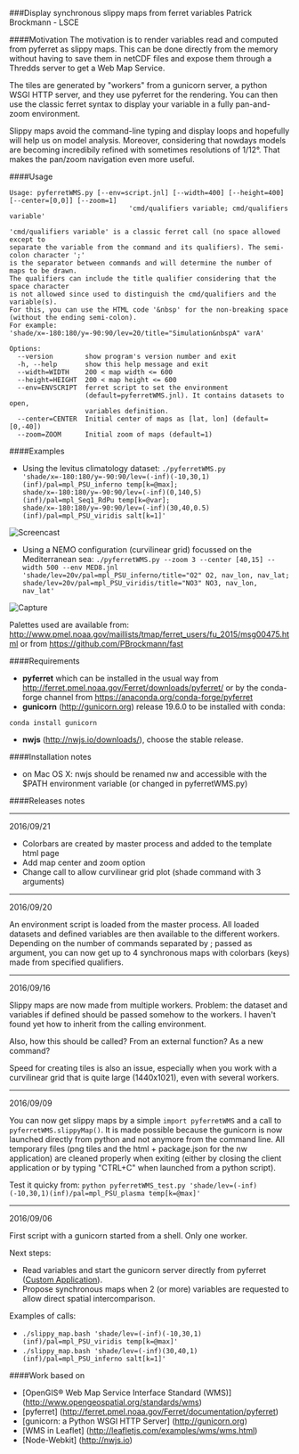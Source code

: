 
###Display synchronous slippy maps from ferret variables
Patrick Brockmann - LSCE

####Motivation
The motivation is to render variables read and computed from pyferret as slippy maps. This can be done directly from the memory without having to save them in netCDF files and expose them through a Thredds server to get a Web Map Service.

The tiles are generated by "workers" from a gunicorn server, a python WSGI HTTP server, and they use pyferret for the rendering. You can then use the classic ferret syntax to display your variable in a fully pan-and-zoom environment.

Slippy maps avoid the command-line typing and display loops and hopefully will help us on model analysis. Moreover, considering that nowdays models are becoming incredibily refined with sometimes resolutions of 1/12°. That makes the pan/zoom navigation even more useful.

####Usage
```
Usage: pyferretWMS.py [--env=script.jnl] [--width=400] [--height=400] [--center=[0,0]] [--zoom=1]
                              'cmd/qualifiers variable; cmd/qualifiers variable'

'cmd/qualifiers variable' is a classic ferret call (no space allowed except to
separate the variable from the command and its qualifiers). The semi-colon character ';'
is the separator between commands and will determine the number of maps to be drawn.
The qualifiers can include the title qualifier considering that the space character
is not allowed since used to distinguish the cmd/qualifiers and the variable(s).
For this, you can use the HTML code '&nbsp' for the non-breaking space (without the ending semi-colon).
For example: 'shade/x=-180:180/y=-90:90/lev=20/title="Simulation&nbspA" varA'

Options:
  --version        show program's version number and exit
  -h, --help       show this help message and exit
  --width=WIDTH    200 < map width <= 600
  --height=HEIGHT  200 < map height <= 600
  --env=ENVSCRIPT  ferret script to set the environment
                   (default=pyferretWMS.jnl). It contains datasets to open,
                   variables definition.
  --center=CENTER  Initial center of maps as [lat, lon] (default=[0,-40])
  --zoom=ZOOM      Initial zoom of maps (default=1)
```

####Examples
* Using the levitus climatology dataset:
```./pyferretWMS.py 'shade/x=-180:180/y=-90:90/lev=(-inf)(-10,30,1)(inf)/pal=mpl_PSU_inferno temp[k=@max]; shade/x=-180:180/y=-90:90/lev=(-inf)(0,140,5)(inf)/pal=mpl_Seq1_RdPu temp[k=@var]; shade/x=-180:180/y=-90:90/lev=(-inf)(30,40,0.5)(inf)/pal=mpl_PSU_viridis salt[k=1]'```

![Screencast](https://github.com/PBrockmann/wms-pyferret/raw/master/screencast.gif)

* Using a NEMO configuration (curvilinear grid) focussed on the Mediterranean sea:
```./pyferretWMS.py --zoom 3 --center [40,15] --width 500 --env MED8.jnl 'shade/lev=20v/pal=mpl_PSU_inferno/title="O2" O2, nav_lon, nav_lat; shade/lev=20v/pal=mpl_PSU_viridis/title="NO3" NO3, nav_lon, nav_lat'```

![Capture](https://github.com/PBrockmann/wms-pyferret/raw/master/capture.png)

Palettes used are available from: http://www.pmel.noaa.gov/maillists/tmap/ferret_users/fu_2015/msg00475.html
or from https://github.com/PBrockmann/fast

####Requirements
* **pyferret** which can be installed in the usual way from http://ferret.pmel.noaa.gov/Ferret/downloads/pyferret/
or by the conda-forge channel from https://anaconda.org/conda-forge/pyferret
* **gunicorn** (http://gunicorn.org) release 19.6.0 to be installed with conda:
```
conda install gunicorn
```
* **nwjs** (http://nwjs.io/downloads/), choose the stable release.

####Installation notes
* on Mac OS X: nwjs should be renamed nw and accessible with the $PATH environment variable (or changed in pyferretWMS.py)

####Releases notes
<hr>
2016/09/21

* Colorbars are created by master process and added to the template html page
* Add map center and zoom option
* Change call to allow curvilinear grid plot (shade command with 3 arguments) 


<hr>
2016/09/20

An environment script is loaded from the master process. All loaded datasets and defined variables are
then available to the different workers.
Depending on the number of commands separated by ; passed as argument, you can now get up to 4 synchronous maps
with colorbars (keys) made from specified qualifiers.

<hr>
2016/09/16

Slippy maps are now made from multiple workers. Problem: the dataset and variables if defined
should be passed somehow to the workers. I haven't found yet how to inherit from the calling
environment.

Also, how this should be called? From an external function? As a new command?

Speed for creating tiles is also an issue, especially when you work with a curvilinear grid that is quite large
(1440x1021), even with several workers.

<hr>
2016/09/09

You can now get slippy maps by a simple ```import pyferretWMS``` and a call to ```pyferretWMS.slippyMap()```.
It is made possible because the gunicorn is now launched directly from python and not anymore from the command line. 
All temporary files (png tiles and the html + package.json for the nw application)
are cleaned properly when exiting (either by closing the client application or by typing "CTRL+C" when launched from a python script).

Test it quicky from:
```python pyferretWMS_test.py 'shade/lev=(-inf)(-10,30,1)(inf)/pal=mpl_PSU_plasma temp[k=@max]'```

<hr>
2016/09/06

First script with a gunicorn started from a shell. Only one worker.

Next steps:
- Read variables and start the gunicorn server directly from pyferret ([Custom Application](http://docs.gunicorn.org/en/stable/custom.html)).
- Propose synchronous maps when 2 (or more) variables are requested to allow direct spatial intercomparison.

Examples of calls:
- ```./slippy_map.bash 'shade/lev=(-inf)(-10,30,1)(inf)/pal=mpl_PSU_viridis temp[k=@max]'```
- ```./slippy_map.bash 'shade/lev=(-inf)(30,40,1)(inf)/pal=mpl_PSU_inferno salt[k=1]'```

####Work based on
- [OpenGIS® Web Map Service Interface Standard (WMS)] (http://www.opengeospatial.org/standards/wms)
- [pyferret] (http://ferret.pmel.noaa.gov/Ferret/documentation/pyferret)
- [gunicorn: a Python WSGI HTTP Server] (http://gunicorn.org)
- [WMS in Leaflet] (http://leafletjs.com/examples/wms/wms.html)
- [Node-Webkit] (http://nwjs.io)
